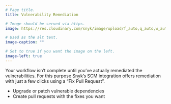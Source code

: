```yaml
---
# Page title.
title: Vulnerability Remediation

# Image should be served via https.
image: https://res.cloudinary.com/snyk/image/upload/f_auto,q_auto,w_auto/v1468839471/features/features-remediation.png

# Used as the alt text.
image-caption: ""

# Set to true if you want the image on the left.
image-left: true
---
```

Your workflow isn’t complete until you’ve actually remediated the vulnerabilities. For this purpose Snyk’s SCM integration offers remediation with just a few clicks using a “Fix Pull Request”. 

- Upgrade or patch vulnerable dependencies
- Create pull requests with the fixes you want
